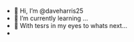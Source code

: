 - 👋 Hi, I’m @daveharris25
- 🌱 I’m currently learning ...
- 🤣 With tesrs in my eyes to whats next...
-


<!---

--->
